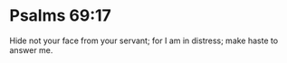 # Psalms 69:17

Hide not your face from your servant; for I am in distress; make haste to answer me.
